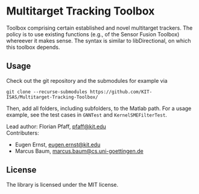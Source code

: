 # Multitarget Tracking Toolbox

Toolbox comprising certain established and novel multitarget trackers. The policy is to use existing functions (e.g., of the Sensor Fusion Toolbox) whereever it makes sense. The syntax is similar to libDirectional, on which this toolbox depends.

## Usage
Check out the git repository and the submodules for example via
```
git clone --recurse-submodules https://github.com/KIT-ISAS/Multitarget-Tracking-Toolbox/
```
Then, add all folders, including subfolders, to the Matlab path. For a usage example, see the test cases in ```GNNTest``` and ```KernelSMEFilterTest```.

Lead author: Florian Pfaff, pfaff@kit.edu  
Contributers:
* Eugen Ernst, eugen.ernst@kit.edu
* Marcus Baum, marcus.baum@cs.uni-goettingen.de

## License
The library is licensed under the MIT license.